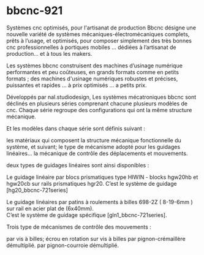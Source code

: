 # bbcnc-921
Systèmes cnc optimisés, pour l'artisanat de production
Bbcnc désigne une nouvelle variété de systèmes mécaniques-électromécaniques complets, 
prêts à l’usage, et  optimisés, pour composer simplement des très bonnes cnc professionnelles à portiques mobiles ... 
dédiées à l’artisanat de production… et à tous les makers.

Les systèmes bbcnc construisent des machines d’usinage numérique performantes et peu coûteuses, 
en grands formats comme en petits formats ; des machines d'usinage numériques robustes et précises, 
puissantes et rapides … à prix optimisés … a petits prix.

Développés par nal.studiodesign, Les systèmes mécatroniques bbcnc sont déclinés en plusieurs séries 
comprenant chacune plusieurs modèles de cnc. Chaque série regroupe des configurations qui ont la même structure mécanique.

Et les modèles dans chaque série sont définis suivant :

les matériaux qui composent la structure mécanique fonctionnelle du système, et suivant;
le type de mécanisme adopté pour les guidages linéaires…
la mécanique de contrôle des déplacements et mouvements.

deux types de guidages linéaires sont ainsi disponibles :


Le guidage linéaire par blocs prismatiques type HIWIN - blocks hgw20hb et hgw20cb sur rails prismatiques hgr20. 
C’est le système de guidage  [hg20_bbcnc-721series]

Le guidage linéaires par patins à roulements à billes 698-2Z ( 8-19-6mm ) sur rail en acier plat de (6x40mm).   
C’est le système de guidage spécifique [gln1_bbcnc-721series].

Trois type de mécanismes de contrôle des mouvements :


par vis à billes; écrou en rotation sur vis à billes
par pignon-crémaillère démultiplié.
par pignon-courroie démultiplié.

